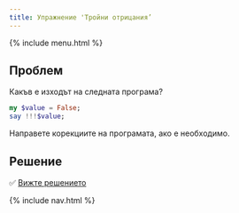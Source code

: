 ```yaml
---
title: Упражнение 'Тройни отрицания’
---
```


{% include menu.html %}

## Проблем

Какъв е изходът на следната програма?

```raku
my $value = False;
say !!!$value;
```

Направете корекциите на програмата, ако е необходимо.

## Решение

✅ [Вижте решението](solution)

{% include nav.html %}